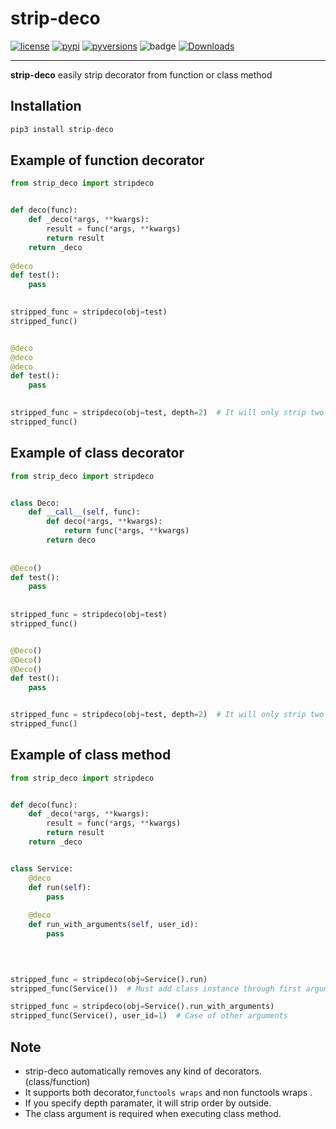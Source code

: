 # strip-deco
[![license]](/LICENSE)
[![pypi]](https://pypi.org/project/strip-deco/)
[![pyversions]](http://pypi.python.org/pypi/strip-deco)
![badge](https://action-badges.now.sh/teamhide/strip-deco)
[![Downloads](https://pepy.tech/badge/strip-deco)](https://pepy.tech/project/strip-deco)

---

**strip-deco** easily strip decorator from function or class method

## Installation

```python
pip3 install strip-deco
```

## Example of function decorator
```python
from strip_deco import stripdeco


def deco(func):
    def _deco(*args, **kwargs):
        result = func(*args, **kwargs)
        return result
    return _deco
    
@deco
def test():
    pass
    

stripped_func = stripdeco(obj=test)
stripped_func()


@deco
@deco
@deco
def test():
    pass
    

stripped_func = stripdeco(obj=test, depth=2)  # It will only strip two decorator
stripped_func()
```

## Example of class decorator
```python
from strip_deco import stripdeco


class Deco:
    def __call__(self, func):
        def deco(*args, **kwargs):
            return func(*args, **kwargs)
        return deco
       
 
@Deco()
def test():
    pass
    
    
stripped_func = stripdeco(obj=test)
stripped_func()


@Deco()
@Deco()
@Deco()
def test():
    pass


stripped_func = stripdeco(obj=test, depth=2)  # It will only strip two decorator
stripped_func()
```

## Example of class method
```python
from strip_deco import stripdeco


def deco(func):
    def _deco(*args, **kwargs):
        result = func(*args, **kwargs)
        return result
    return _deco


class Service:
    @deco
    def run(self):
        pass
    
    @deco
    def run_with_arguments(self, user_id):
        pass


        
        
stripped_func = stripdeco(obj=Service().run)
stripped_func(Service())  # Must add class instance through first argument

stripped_func = stripdeco(obj=Service().run_with_arguments)
stripped_func(Service(), user_id=1)  # Case of other arguments
```

## Note

- strip-deco automatically removes  any kind of decorators. (class/function)
- It supports both decorator,`functools wraps` and non functools wraps .
- If you specify depth paramater, it will strip order by outside.
- The class argument is required when executing class method.


[license]: https://img.shields.io/badge/License-GPLv3-blue.svg
[pypi]: https://img.shields.io/pypi/v/strip-deco
[pyversions]: https://img.shields.io/pypi/pyversions/strip-deco